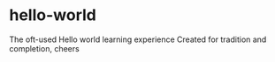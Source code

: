 # hello-world
The oft-used Hello world learning experience
Created for tradition and completion, cheers
